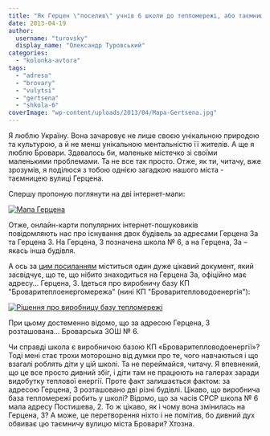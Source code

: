 ```yaml
---
title: "Як Герцен \"поселив\" учнів 6 школи до тепломережі, або таємниця однієї броварської вулиці"
date: 2013-04-19
author: 
  username: "turovsky"
  display_name: "Олександр Туровський"
categories: 
  - "kolonka-avtora"
tags: 
  - "adresa"
  - "brovary"
  - "vulytsi"
  - "gertsena"
  - "shkola-6"
coverImage: "wp-content/uploads/2013/04/Mapa-Gertsena.jpg"
---
```


Я люблю Україну. Вона зачаровує не лише своєю унікальною природою та культурою, а й не менш унікальною ментальністю її жителів. А ще я люблю Бровари. Здавалось би, маленьке містечко зі своїми маленькими проблемами. Та не все так просто. Отже, як ти, читачу, вже зрозумів, я поділюся з тобою однією загадкою нашого міста - таємницею вулиці Герцена.

Спершу пропоную поглянути на дві інтернет-мапи:

[![Мапа Герцена](https://mpz.brovary.org/wp-content/uploads/2013/04/Mapa-Gertsena.jpg)](https://mpz.brovary.org/wp-content/uploads/2013/04/Mapa-Gertsena.jpg)

Отже, онлайн-карти популярних інтернет-пошуковиків повідомляють нас про існування двох будівель за адресами Герцена 3а та Герцена 3. На Герцена, 3 позначена школа № 6, а на Герцена, За – якась інша будівля.

А ось за [цим посиланням](http://rizanenko.org/downloads/doc/5_sesia_BMR/d2.pdf) міститься один дуже цікавий документ, який засвідчує, що те, що нібито знаходиться на Герцена 3а, офіційно має адресу... Герцена, 3. Ідеться про виробничу базу КП "Броваритеплоенергомережа" (нині КП "Броваритепловодоенергія"):

[![Рішення про виробницу базу тепломережі](https://mpz.brovary.org/wp-content/uploads/2013/04/Rishennya-pro-virobnitsu-bazu-teplomerezhi.jpg)](https://mpz.brovary.org/wp-content/uploads/2013/04/Rishennya-pro-virobnitsu-bazu-teplomerezhi.jpg)

При цьому достеменно відомо, що за адресою Герцена, 3 розташована... Броварська ЗОШ № 6.

Чи справді школа є виробничою базою КП «Броваритепловодоенергії»? Тоді мені стає трохи моторошно від думки про те, чого навчаються і що взагалі роблять діти у цій школі. Та не переймайся, читачу. Я впевнений, що це все просто дивний збіг, і діти там не працюють на галерах заради видобутку теплової енергії. Проте факт залишається фактом: за адресою Герцена, 3 розташовано дві різні будівлі. Цікаво, що виробнича база тепломережі робить у школі? Відомо, що за часів СРСР школа № 6 мала адресу Постишева, 2. То ж цікаво, як і чому вона змінилась на Герцена, 3? А може, це перетворення ніхто і не помітив, бо дивний дух обвиває цю таємничу вулицю міста Бровари? Хтозна.
